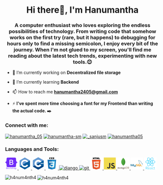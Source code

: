<h1 align="center">Hi there👋, I'm Hanumantha</h1>
<!-- <img align="center" alt="banner" width="100%" src="https://i.pinimg.com/736x/78/ef/1b/78ef1b19746e9e8388dda43888d4421b.jpg">
 -->
<h3 align="center">A computer enthusiast who loves exploring the endless possibilities of technology. From writing code that somehow works on the first try (rare, but it happens) to debugging for hours only to find a missing semicolon, I enjoy every bit of the journey. When I'm not glued to my screen, you'll find me reading about the latest tech trends, experimenting with new tools.😊</h3>



- 🔭 I’m currently working on **Decentralized file storage**

- 🌱 I’m currently learning **Backend**

- 📫 How to reach me **hanumantha2405@gmail.com**

- ⚡ **I’ve spent more time choosing a font for my Frontend than writing the actual code. ✒️**

<h3 align="left">Connect with me:</h3>
<p align="left">
<a href="https://twitter.com/hanumantha_05" target="blank"><img align="center" src="https://raw.githubusercontent.com/rahuldkjain/github-profile-readme-generator/master/src/images/icons/Social/twitter.svg" alt="hanumantha_05" height="30" width="40" /></a>
<a href="https://linkedin.com/in/hanumantha-sm" target="blank"><img align="center" src="https://raw.githubusercontent.com/rahuldkjain/github-profile-readme-generator/master/src/images/icons/Social/linked-in-alt.svg" alt="hanumantha-sm" height="30" width="40" /></a>
<a href="https://instagram.com/_sanjusm" target="blank"><img align="center" src="https://raw.githubusercontent.com/rahuldkjain/github-profile-readme-generator/master/src/images/icons/Social/instagram.svg" alt="_sanjusm" height="30" width="40" /></a>
<a href="https://www.leetcode.com/hanumantha05" target="blank"><img align="center" src="https://raw.githubusercontent.com/rahuldkjain/github-profile-readme-generator/master/src/images/icons/Social/leet-code.svg" alt="hanumantha05" height="30" width="40" /></a>
</p>

<h3 align="left">Languages and Tools:</h3>
<p align="left"> <a href="https://getbootstrap.com" target="_blank" rel="noreferrer"> <img src="https://raw.githubusercontent.com/devicons/devicon/master/icons/bootstrap/bootstrap-plain-wordmark.svg" alt="bootstrap" width="40" height="40"/> </a> <a href="https://www.cprogramming.com/" target="_blank" rel="noreferrer"> <img src="https://raw.githubusercontent.com/devicons/devicon/master/icons/c/c-original.svg" alt="c" width="40" height="40"/> </a> <a href="https://www.w3schools.com/cpp/" target="_blank" rel="noreferrer"> <img src="https://raw.githubusercontent.com/devicons/devicon/master/icons/cplusplus/cplusplus-original.svg" alt="cplusplus" width="40" height="40"/> </a> <a href="https://www.w3schools.com/css/" target="_blank" rel="noreferrer"> <img src="https://raw.githubusercontent.com/devicons/devicon/master/icons/css3/css3-original-wordmark.svg" alt="css3" width="40" height="40"/> </a> <a href="https://www.djangoproject.com/" target="_blank" rel="noreferrer"> <img src="https://cdn.worldvectorlogo.com/logos/django.svg" alt="django" width="40" height="40"/> </a> <a href="https://git-scm.com/" target="_blank" rel="noreferrer"> <img src="https://www.vectorlogo.zone/logos/git-scm/git-scm-icon.svg" alt="git" width="40" height="40"/> </a> <a href="https://www.w3.org/html/" target="_blank" rel="noreferrer"> <img src="https://raw.githubusercontent.com/devicons/devicon/master/icons/html5/html5-original-wordmark.svg" alt="html5" width="40" height="40"/> </a> <a href="https://developer.mozilla.org/en-US/docs/Web/JavaScript" target="_blank" rel="noreferrer"> <img src="https://raw.githubusercontent.com/devicons/devicon/master/icons/javascript/javascript-original.svg" alt="javascript" width="40" height="40"/> </a> <a href="https://www.mongodb.com/" target="_blank" rel="noreferrer"> <img src="https://raw.githubusercontent.com/devicons/devicon/master/icons/mongodb/mongodb-original-wordmark.svg" alt="mongodb" width="40" height="40"/> </a> <a href="https://www.mysql.com/" target="_blank" rel="noreferrer"> <img src="https://raw.githubusercontent.com/devicons/devicon/master/icons/mysql/mysql-original-wordmark.svg" alt="mysql" width="40" height="40"/> </a> <a href="https://reactjs.org/" target="_blank" rel="noreferrer"> <img src="https://raw.githubusercontent.com/devicons/devicon/master/icons/react/react-original-wordmark.svg" alt="react" width="40" height="40"/> </a> </p>

<p><img align="left" src="https://github-readme-stats.vercel.app/api/top-langs?username=h4num4nth4&show_icons=true&locale=en&layout=compact" alt="h4num4nth4" /></p>

<p>&nbsp;<img align="center" src="https://github-readme-stats.vercel.app/api?username=h4num4nth4&show_icons=true&locale=en" alt="h4num4nth4" /></p>
